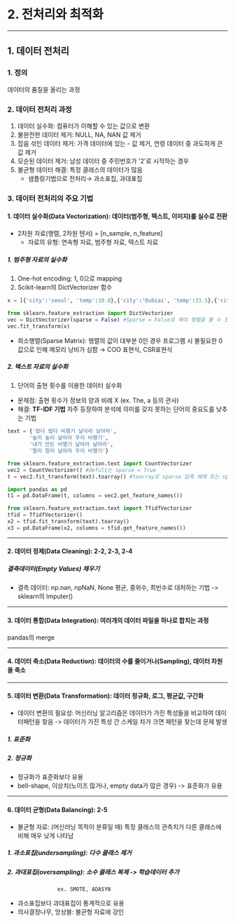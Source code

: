 # 2. 전처리와 최적화
---

## 1. 데이터 전처리
###      1. 정의
데이터의 품질을 올리는 과정
          
###      2. 데이터 전처리 과정
1. 데이터 실수화: 컴퓨터가 이해할 수 있는 값으로 변환
2. 불완전한 데이터 제거: NULL, NA, NAN 값 제거
3. 잡음 섞인 데이터 제거: 가격 데이터에 있는 - 값 제거, 연령 데이터 중 과도하게 큰 값 제거
4. 모순된 데이터 제거: 남성 데이터 중 주민번호가 '2'로 시작하는 경우
5. 불균형 데이터 해결: 특정 클래스의 데이터가 많음
   * 샘플링기법으로 전처리→ 과소표집, 과대표집
                
###      3. 데이터 전처리의 주요 기법
####        1. 데이터 실수화(Data Vectorization): 데이터(범주형, 텍스트, 이미지)를 실수로 전환
* 2차원 자료(행렬, 2차원 텐서) = [n_sample, n_feature]
  * 자료의 유형: 연속형 자료, 범주형 자료, 텍스트 자료

#####            1. 범주형 자료의 실수화
1. One-hot encoding: 1, 0으로 mapping
2. Scikit-learn의 DictVectorizer 함수

```python
x = [{'city':'seoul', 'temp':10.0},{'city':'Dubiai', 'temp':33.5},{'city':'LA','temp':20.0}]

from sklearn.feature_extraction import DictVectorizer
vec = DictVectorizer(sparse = False) #Sparse = False로 해야 행렬을 볼 수 있음
vec.fit_transform(x)
```
* 희소행렬(Sparse Matrix): 헹렬의 값이 대부분 0인 경우
   프로그램 시 불필요한 0값으로 인해 메모리 낭비가 심함 → COO 표현식, CSR표현식

#####            2. 텍스트 자료의 실수화
1. 단어의 출현 횟수를 이용한 데이터 실수화
* 문제점: 출현 횟수가 정보의 양과 비례 X (ex. The, a 등의 관사)
* 해결: __TF-IDF 기법__ 
          자주 등장하여 분석에 의미를 갖지 못하는 단어의 중요도를 낮추는 기법
```python
text = {'떴다 떴다 비행기 날아라 날아라',
       '높이 높이 날아라 우리 비행기',
       '내가 만든 비행기 날아라 날아라',
       '멀리 멀리 날아라 우리 비행기'}

from sklearn.feature_extraction.text import CountVectorizer
vec2 = CountVectorizer() #defult는 sparse = True
t = vec2.fit_transform(text).toarray() #toarray로 sparse 압축 해제 또는 sparse = False로 하면 행렬을 볼 수 있음

import pandas as pd
t1 = pd.DataFrame(t, columns = vec2.get_feature_names())

from sklearn.feature_extraction.text import TfidfVectorizer
tfid = TfidfVectorizer()
x2 = tfid.fit_transform(text).toarray()
x3 = pd.DataFrame(x2, columns = tfid.get_feature_names())
```
---
####        2. 데이터 정제(Data Cleaning): 2-2, 2-3, 2-4
#####            결측데이터(Empty Values) 채우기
* 결측 데이터: np.nan, npNaN, None
평균, 중위수, 최빈수로 대처하는 기법
-> sklearn의 Imputer()

---
####        3. 데이터 통합(Data Integration): 여러개의 데이터 파일을 하나로 합치는 과정
pandas의 merge

---
####        4. 데이터 축소(Data Reduction): 데이터의 수를 줄이거나(Sampling), 데이터 차원을 축소
---
####        5. 데이터 변환(Data Transformation): 데이터 정규화, 로그, 평균값, 구간화
* 데이터 변환의 필요성: 머신러닝 알고리즘은 데이터가 가진 특성들을 비교하여 데이터패턴을 찾음
          -> 데이터가 가진 특성 간 스케일 차가 크면 패턴을 찾는데 문제 발생
#####            1. 표준화
#####            2. 정규화
* 정규화가 표준화보다 유용
* bell-shape, 이상치(노이즈 많거나, empty data가 많은 경우) -> 표준화가 유용

---
####        6. 데이터 균형(Data Balancing): 2-5
* 불균형 자료: (머신러닝 목적이 분류일 때) 특정 클래스의 관측치가 다른 클래스에 비해 매우 낮게 나타남
#####            1. 과소표집(undersampling): 다수 클래스 제거
#####            2. 과대표집(oversampling): 소수 클래스 복제 -> 학습데이터 추가
                    ex. SMOTE, ADASYN
* 과소표집보다 과대표집이 통계적으로 유용
* 의사결정나무, 앙상블: 불균형 자료에 강인

